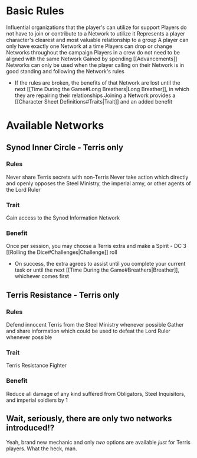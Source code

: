 # Basic Rules
Influential organizations that the player's can utilize for support
Players do not have to join or contribute to a Network to utilize it
Represents a player character's clearest and most valuable relationship to a group
A player can only have exactly one Network at a time
Players can drop or change Networks throughout the campaign
Players in a crew do not need to be aligned with the same Network
Gained by spending [[Advancements]]
Networks can only be used when the player calling on their Network is in good standing and following the Network's rules
- If the rules are broken, the benefits of that Network are lost until the next [[Time During the Game#Long Breathers|Long Breather]], in which they are repairing their relationships
Joining a Network provides a [[Character Sheet Definitions#Traits|Trait]] and an added benefit
# Available Networks
## Synod Inner Circle - Terris only
### Rules
Never share Terris secrets with non-Terris
Never take action which directly and openly opposes the Steel Ministry, the imperial army, or other agents of the Lord Ruler
### Trait
Gain access to the Synod Information Network
### Benefit
Once per session, you may choose a Terris extra and make a Spirit - DC 3 [[Rolling the Dice#Challenges|Challenge]] roll
- On success, the extra agrees to assist until you complete your current task or until the next [[Time During the Game#Breathers|Breather]], whichever comes first
## Terris Resistance - Terris only
### Rules
Defend innocent Terris from the Steel Ministry whenever possible
Gather and share information which could be used to defeat the Lord Ruler whenever possible
### Trait
Terris Resistance Fighter
### Benefit
Reduce all damage of any kind suffered from Obligators, Steel Inquisitors, and imperial soldiers by 1
## Wait, seriously, there are only two networks introduced!?
Yeah, brand new mechanic and only _two_ options are available _just_ for Terris players. What the heck, man.